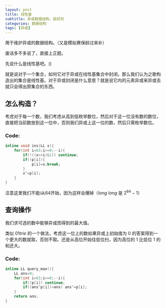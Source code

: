 ```yaml
---
layout: post
title: 线性基
subtitle: 异或数据结构，挺好的
categories: 数据结构
tags: [异或]
---
```


用于维护异或的数据结构。（又是模拟赛保龄过来补）

废话多不多说了，直接上正题。

先说什么是线性基吧。()

就是说对于一个集合，如何它对于异或在线性基集合中封闭。那么我们认为之歌构造出的集合是线性基。对于异或封闭是什么意思？就是说它内的元素异或来异或去就只会得出原集合的东西。

## 怎么构造？

考虑对于每一个数，我们考虑从高到低枚举数位，然后对于这一位没有数的数位，直接把当前数放到这一位中，否则我们异或上这一位的数，然后只需枚举数位。

### Code:
```cpp
inline void ins(LL x){
	for(int i=63;i>=0;--i){
		if(!((x>>i)&1)) continue;
		if(!p[i]){
			p[i]=x;break;
		}
		x^=p[i];
	}
}
```
注意这里我们不能i从64开始，因为这样会爆掉（$long\ long$ 是 $2^{64}-1$）

## 查询操作

我们求可选的数中能够异或而得到的最大值。

类似 $01trie$ 的一个做法，考虑这一位上的数如果异或上初始值为 $0$ 的答案得到一个更大的数就取，否则不取。还是从高位开始往低位扫，因为高位的 1 比低位 1 的和还大。

### Code:
```cpp
inline LL query_max(){
	LL ans=0;
	for(int i=63;i>=0;--i){
		if(!p[i]) continue;
		if((ans^p[i])>ans) ans^=p[i];
	}
	return ans;
}
```
